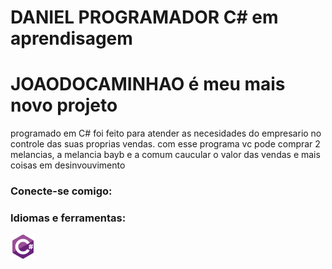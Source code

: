 # DANIEL PROGRAMADOR C# em aprendisagem
# JOAODOCAMINHAO é meu mais novo projeto
programado em C# 
foi feito para atender as necesidades do empresario no controle das suas proprias vendas.
com esse programa vc pode comprar 2 melancias, a melancia bayb e a comum caucular o valor das vendas e mais coisas em desinvouvimento

<h3 align="left">Conecte-se comigo:</h3>
<p align="left">
</p>

<h3 align="left">Idiomas e ferramentas:</h3>
<p align="left" "> <a href="https://www.w3schools.com/cs/" target="_blank" rel="noreferrer"> <img src="https://raw.githubusercontent.com/devicons/devicon/ master/icons/csharp/csharp-original.svg" alt="csharp" width="40" height="40"/> </a> </p>

